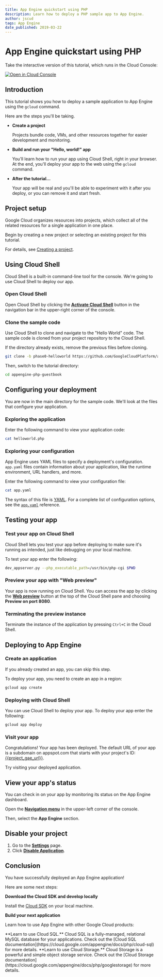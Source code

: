 ```yaml
---
title: App Engine quickstart using PHP
description: Learn how to deploy a PHP sample app to App Engine.
author: jscud
tags: App Engine
date_published: 2019-03-22
---
```


# App Engine quickstart using PHP

<!-- {% setvar repo_url "-b phase0-helloworld https://github.com/GoogleCloudPlatform/appengine-php-guestbook" %} -->
<!-- {% setvar repo_dir "appengine-php-guestbook" %} -->

<!-- {% setvar project_gae_url "<your-project>.appspot.com" %} -->

<walkthrough-alt>
Take the interactive version of this tutorial, which runs in the Cloud Console:

[![Open in Cloud Console](https://walkthroughs.googleusercontent.com/tutorial/resources/open-in-console-button.svg)](https://console.cloud.google.com/getting-started?walkthrough_tutorial_id=php_gae_quickstart)

</walkthrough-alt>

## Introduction

This tutorial shows you how to deploy a sample application to App Engine
using the `gcloud` command.

Here are the steps you'll be taking.

*   **Create a project**

    Projects bundle code, VMs, and other resources together for easier
    development and monitoring.

*   **Build and run your "Hello, world!" app**

    You'll learn how to run your app using Cloud Shell, right in your
    browser. At the end, you'll deploy your app to the web using the `gcloud`
    command.

*   **After the tutorial...**

    Your app will be real and you'll be able to experiment with it after you
    deploy, or you can remove it and start fresh.

## Project setup

Google Cloud organizes resources into projects, which collect all of the related resources for a single
application in one place.

Begin by creating a new project or selecting an existing project for this tutorial.

<walkthrough-devshell-precreate></walkthrough-devshell-precreate>

<walkthrough-project-setup></walkthrough-project-setup>

For details, see
[Creating a project](https://cloud.google.com/resource-manager/docs/creating-managing-projects#creating_a_project).

## Using Cloud Shell

Cloud Shell is a built-in command-line tool for the console. We're going to use
Cloud Shell to deploy our app.

### Open Cloud Shell

Open Cloud Shell by clicking the <walkthrough-cloud-shell-icon></walkthrough-cloud-shell-icon>[**Activate Cloud Shell**][spotlight-open-devshell] button in the navigation bar in the upper-right corner of the console.

### Clone the sample code

Use Cloud Shell to clone and navigate to the "Hello World" code. The sample code is cloned from your 
project repository to the Cloud Shell.

If the directory already exists, remove the previous files before cloning.

```bash
git clone -b phase0-helloworld https://github.com/GoogleCloudPlatform/appengine-php-guestbook
```

Then, switch to the tutorial directory:

```bash
cd appengine-php-guestbook
```

## Configuring your deployment

You are now in the main directory for the sample code. We'll look at the files
that configure your application.

### Exploring the application

Enter the following command to view your application code:

```bash
cat helloworld.php
```

### Exploring your configuration

App Engine uses YAML files to specify a deployment's configuration.
`app.yaml` files contain information about your application, like the runtime
environment, URL handlers, and more.

Enter the following command to view your configuration file:

```bash
cat app.yaml
```

The syntax of this file is [YAML](http://www.yaml.org). For a complete list of
configuration options, see the [`app.yaml`][app-yaml-ref] reference.

## Testing your app

### Test your app on Cloud Shell

Cloud Shell lets you test your app before deploying to make sure it's running as
intended, just like debugging on your local machine.

To test your app enter the following:

```bash
dev_appserver.py --php_executable_path=/usr/bin/php-cgi $PWD
```

### Preview your app with "Web preview"

Your app is now running on Cloud Shell. You can access the app by clicking the
[**Web preview**][spotlight-web-preview]
<walkthrough-web-preview-icon></walkthrough-web-preview-icon> button at the top
of the Cloud Shell pane and choosing **Preview on port 8080**.

### Terminating the preview instance

Terminate the instance of the application by pressing `Ctrl+C` in the Cloud
Shell.

## Deploying to App Engine

### Create an application

If you already created an app, you can skip this step.

To deploy your app, you need to create an app in a region:

```bash
gcloud app create
```

### Deploying with Cloud Shell

You can use Cloud Shell to deploy your app. To deploy your app enter the following:

```bash
gcloud app deploy
```

### Visit your app

Congratulations! Your app has been deployed.
The default URL of your app is a subdomain on appspot.com that starts with your project's ID:
[{{project_gae_url}}](http://{{project_gae_url}}).

Try visiting your deployed application.

## View your app's status

You can check in on your app by monitoring its status on the App Engine
dashboard.

Open the [**Navigation menu**][spotlight-console-menu] in the upper-left corner of the console.

Then, select the **App Engine** section.

<walkthrough-menu-navigation sectionId="APPENGINE_SECTION"></walkthrough-menu-navigation>

## Disable your project

1.  Go to the [**Settings**][spotlight-gae-settings] page.
1.  Click [**Disable Application**][spotlight-disable-app].

## Conclusion

<walkthrough-conclusion-trophy></walkthrough-conclusion-trophy>

You have successfully deployed an App Engine application!

Here are some next steps:

**Download the Cloud SDK and develop locally**

Install the [Cloud SDK][cloud-sdk-installer] on your local machine.

**Build your next application**

Learn how to use App Engine with other Google Cloud products:

<walkthrough-tutorial-card url=https://cloud.google.com/appengine/docs/php/cloud-sql/ icon="SQL_SECTION" label="cloudSql">
**Learn to use Cloud SQL.** Cloud SQL is a fully-managed, relational MySQL
database for your applications. </walkthrough-tutorial-card><walkthrough-alt>Check out the [Cloud SQL documentation](https://cloud.google.com/appengine/docs/php/cloud-sql) for more details.</walkthrough-alt>

<walkthrough-tutorial-card url=https://cloud.google.com/appengine/docs/php/googlestorage/ icon="STORAGE_SECTION" label="cloudStorage">
**Learn to use Cloud Storage.** Cloud Storage is a powerful and simple object storage service.
</walkthrough-tutorial-card><walkthrough-alt>Check out the [Cloud Storage documentation](https://cloud.google.com/appengine/docs/php/googlestorage) for more details.</walkthrough-alt>

[app-yaml-ref]: https://cloud.google.com/appengine/docs/standard/php/config/appref
[cloud-sdk-installer]: https://cloud.google.com/sdk/downloads#interactive
[spotlight-console-menu]: walkthrough://spotlight-pointer?spotlightId=console-nav-menu
[spotlight-open-devshell]: walkthrough://spotlight-pointer?spotlightId=devshell-activate-button
[spotlight-web-preview]: walkthrough://spotlight-pointer?spotlightId=devshell-web-preview-button
[spotlight-gae-settings]: walkthrough://spotlight-pointer?cssSelector=#cfctest-section-nav-item-settings
[spotlight-disable-app]: walkthrough://spotlight-pointer?cssSelector=#p6ntest-show-disable-app-modal-button
